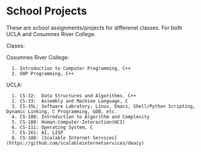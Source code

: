 # School Projects

These are school assignments/projects for differenet classes. For both UCLA and Cosumnes River College.

Clases:

Cosumnes River College:

      1. Introduction to Computer Programming, C++
      2. OOP Programming, C++
      
      
UCLA:

      1. CS-32:  Data Structures and Algorithms. C++
      2. CS-33:  Assembly and Machine Language, C
      3. CS-35L: Software Labratory; Linux, Emacs, Shell/Python Scripting, Dynamic Linking, C Programming, GDB, etc.
      4. CS-180: Introduction to Algorithm and Complexity
      5. CS-188: Human-Computer-Interaction(HCI)
      6. CS-111: Operating System, C
      7. CS-161: AI, LISP
      8. CS-188: [Scalable Internet Services](https://github.com/scalableinternetservices/deazy) 
      
      
